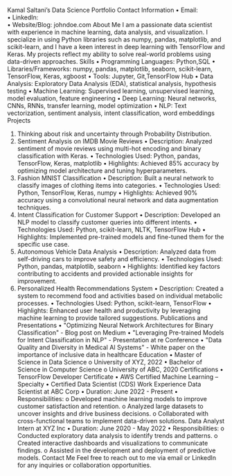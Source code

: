 Kamal Saltani’s Data Science Portfolio
Contact Information
•	Email:  
•	LinkedIn:  
•	Website/Blog: johndoe.com
About Me
I am a passionate data scientist with experience in machine learning, data analysis, and visualization. I specialize in using Python libraries such as numpy, pandas, matplotlib, and scikit-learn, and I have a keen interest in deep learning with TensorFlow and Keras. My projects reflect my ability to solve real-world problems using data-driven approaches.
Skills
•	Programming Languages: Python,SQL
•	Libraries/Frameworks: numpy, pandas, matplotlib, seaborn, scikit-learn, TensorFlow, Keras, xgboost
•	Tools: Jupyter, Git,TensorFlow Hub
•	Data Analysis: Exploratory Data Analysis (EDA), statistical analysis, hypothesis testing
•	Machine Learning: Supervised learning, unsupervised learning, model evaluation, feature engineering
•	Deep Learning: Neural networks, CNNs, RNNs, transfer learning, model optimization
•	NLP: Text vectorization, sentiment analysis, intent classification, word embeddings
Projects
1.	Thinking about risk and uncertainty through Probability Distribution.
2. Sentiment Analysis on IMDB Movie Reviews
•	Description: Analyzed sentiment of movie reviews using multi-hot encoding and binary classification with Keras.
•	Technologies Used: Python, pandas, TensorFlow, Keras, matplotlib
•	Highlights: Achieved 85% accuracy by optimizing model architecture and tuning hyperparameters.
3. Fashion MNIST Classification
•	Description: Built a neural network to classify images of clothing items into categories.
•	Technologies Used: Python, TensorFlow, Keras, numpy
•	Highlights: Achieved 90% accuracy using a convolutional neural network and data augmentation techniques.
4. Intent Classification for Customer Support
•	Description: Developed an NLP model to classify customer queries into different intents.
•	Technologies Used: Python, scikit-learn, NLTK, TensorFlow Hub
•	Highlights: Implemented pre-trained models and fine-tuned them for the specific use case.
5. Autonomous Vehicle Data Analysis
•	Description: Analyzed data from self-driving cars to improve safety and efficiency.
•	Technologies Used: Python, pandas, matplotlib, seaborn
•	Highlights: Identified key factors contributing to accidents and provided actionable insights for improvement.
6. Personalized Health Recommendations System
•	Description: Created a system to recommend food and activities based on individual metabolic processes.
•	Technologies Used: Python, scikit-learn, TensorFlow
•	Highlights: Enhanced user health and productivity by leveraging machine learning to provide tailored suggestions.
Publications and Presentations
•	"Optimizing Neural Network Architectures for Binary Classification" - Blog post on Medium
•	"Leveraging Pre-trained Models for Intent Classification in NLP" - Presentation at re
Conference
•	"Data Quality and Diversity in Medical AI Systems" - White paper on the importance of inclusive data in healthcare
Education
•	Master of Science in Data Science
o	University of XYZ, 2022
•	Bachelor of Science in Computer Science
o	University of ABC, 2020
Certifications
•	TensorFlow Developer Certificate
•	AWS Certified Machine Learning – Specialty
•	Certified Data Scientist (CDS)
Work Experience
Data Scientist at ABC Corp
•	Duration: June 2022 - Present
•	Responsibilities:
o	Developed machine learning models to improve customer satisfaction and retention.
o	Analyzed large datasets to uncover insights and drive business decisions.
o	Collaborated with cross-functional teams to implement data-driven solutions.
Data Analyst Intern at XYZ Inc
•	Duration: June 2020 - May 2022
•	Responsibilities:
o	Conducted exploratory data analysis to identify trends and patterns.
o	Created interactive dashboards and visualizations to communicate findings.
o	Assisted in the development and deployment of predictive models.
Contact Me
Feel free to reach out to me via email or LinkedIn for any inquiries or collaboration opportunities.
